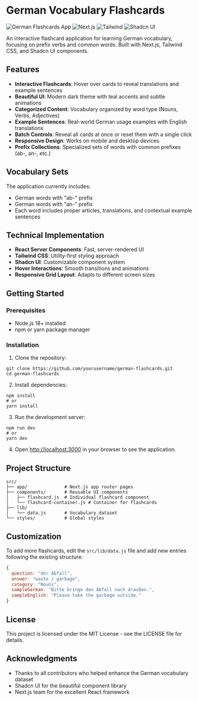 # German Vocabulary Flashcards

![German Flashcards App](https://img.shields.io/badge/App-German%20Flashcards-teal)
![Next.js](https://img.shields.io/badge/Next.js-App%20Router-black)
![Tailwind](https://img.shields.io/badge/Tailwind-Styling-38bdf8)
![Shadcn UI](https://img.shields.io/badge/Shadcn%20UI-Components-black)

An interactive flashcard application for learning German vocabulary, focusing on prefix verbs and common words. Built with Next.js, Tailwind CSS, and Shadcn UI components.

## Features

- **Interactive Flashcards**: Hover over cards to reveal translations and example sentences
- **Beautiful UI**: Modern dark theme with teal accents and subtle animations
- **Categorized Content**: Vocabulary organized by word type (Nouns, Verbs, Adjectives)
- **Example Sentences**: Real-world German usage examples with English translations
- **Batch Controls**: Reveal all cards at once or reset them with a single click
- **Responsive Design**: Works on mobile and desktop devices
- **Prefix Collections**: Specialized sets of words with common prefixes (ab-, an-, etc.)

## Vocabulary Sets

The application currently includes:
- German words with "ab-" prefix
- German words with "an-" prefix
- Each word includes proper articles, translations, and contextual example sentences

## Technical Implementation

- **React Server Components**: Fast, server-rendered UI
- **Tailwind CSS**: Utility-first styling approach
- **Shadcn UI**: Customizable component system
- **Hover Interactions**: Smooth transitions and animations
- **Responsive Grid Layout**: Adapts to different screen sizes

## Getting Started

### Prerequisites

- Node.js 18+ installed
- npm or yarn package manager

### Installation

1. Clone the repository:
```
git clone https://github.com/yourusername/german-flashcards.git
cd german-flashcards
```

2. Install dependencies:
```
npm install
# or
yarn install
```

3. Run the development server:
```
npm run dev
# or
yarn dev
```

4. Open [http://localhost:3000](http://localhost:3000) in your browser to see the application.

## Project Structure

```
src/
├── app/              # Next.js app router pages
├── components/       # Reusable UI components
│   ├── flashcard.js  # Individual flashcard component
│   └── flashcard-container.js # Container for flashcards
├── lib/             
│   └── data.js       # Vocabulary dataset
└── styles/           # Global styles
```

## Customization

To add more flashcards, edit the `src/lib/data.js` file and add new entries following the existing structure:

```javascript
{
  question: "der Abfall",
  answer: "waste / garbage",
  category: "Nouns",
  sampleGerman: "Bitte bringe den Abfall nach draußen.",
  sampleEnglish: "Please take the garbage outside."
}
```

## License

This project is licensed under the MIT License - see the LICENSE file for details.

## Acknowledgments

- Thanks to all contributors who helped enhance the German vocabulary dataset
- Shadcn UI for the beautiful component library
- Next.js team for the excellent React framework
